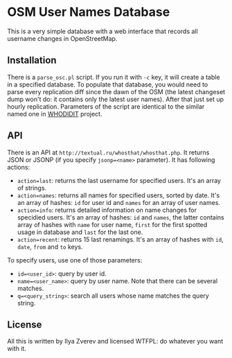# OSM User Names Database

This is a very simple database with a web interface that records all username
changes in OpenStreetMap.

## Installation

There is a `parse_osc.pl` script. If you run it with `-c` key, it will create
a table in a specified database. To populate that database, you would need
to parse every replication diff since the dawn of the OSM (the latest changeset
dump won't do: it contains only the latest user names). After that just
set up hourly replication. Parameters of the script are identical to the
similar named one in [WHODIDIT](https://github.com/Zverik/whodidit) project.

## API

There is an API at `http://textual.ru/whosthat/whosthat.php`. It returns JSON
or JSONP (if you specify `jsonp=<name>` parameter). It has following actions:

  * `action=last`: returns the last username for specified users.
    It's an array of strings.
  * `action=names`: returns all names for specified users, sorted by date.
    It's an array of hashes: `id` for user id and `names` for an array of user names.
  * `action=info`: returns detailed information on name changes for specidied users.
    It's an array of hashes: `id` and `names`, the latter contains array of hashes
    with `name` for user name, `first` for the first spotted usage in database
    and `last` for the last one.
  * `action=recent`: returns 15 last renamings.
    It's an array of hashes with `id`, `date`, `from` and `to` keys.

To specify users, use one of those parameters:

  * `id=<user_id>`: query by user id.
  * `name=<user_name>`: query by user name. Note that there can be several matches.
  * `q=<query_string>`: search all users whose name matches the query string.

## License

All this is written by Ilya Zverev and licensed WTFPL: do whatever you want with it.

